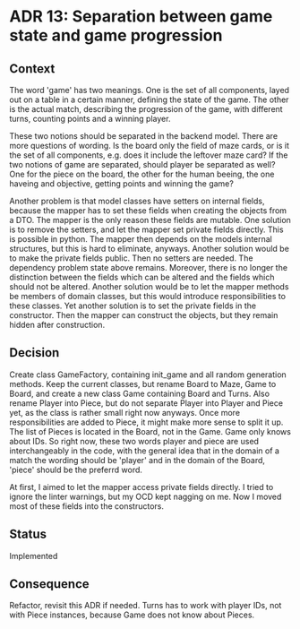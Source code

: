 # ADR 13: Separation between game state and game progression

## Context
The word 'game' has two meanings. One is the set of all components, layed out on a table in a certain manner, defining the state of the game.
The other is the actual match, describing the progression of the game, with different turns, counting points and a winning player.

These two notions should be separated in the backend model.
There are more questions of wording. Is the board only the field of maze cards, or is it the set of all components, e.g. does it include the leftover maze card?
If the two notions of game are separated, should player be separated as well? One for the piece on the board, the other for the human beeing, the one haveing and objective, getting points and winning the game?

Another problem is that model classes have setters on internal fields, because the mapper has to set these fields when creating the objects from a DTO.
The mapper is the only reason these fields are mutable.
One solution is to remove the setters, and let the mapper set private fields directly. This is possible in python. The mapper then depends on the models internal structures, but this is hard to eliminate, anyways.
Another solution would be to make the private fields public. Then no setters are needed. The dependency problem state above remains. Moreover, there is no longer the distinction between the fields which can be altered and the fields which should not be altered. Another solution would be to let the mapper methods be members of domain classes, but this would introduce responsibilities to these classes.
Yet another solution is to set the private fields in the constructor. Then the mapper can construct the objects, but they remain hidden after construction.

## Decision
Create class GameFactory, containing init_game and all random generation methods.
Keep the current classes, but rename Board to Maze, Game to Board, and create a new class Game containing Board and Turns.
Also rename Player into Piece, but do not separate Player into Player and Piece yet, as the class is rather small right now anyways. Once more responsibilities are added to Piece, it might make more sense to split it up.
The list of Pieces is located in the Board, not in the Game. Game only knows about IDs.
So right now, these two words player and piece are used interchangeably in the code, with the general idea that in the domain of a match the wording should be 'player' and in the domain of the Board, 'piece' should be the preferrd word.

At first, I aimed to let the mapper access private fields directly. I tried to ignore the linter warnings, but my OCD kept nagging on me. Now I moved most of these fields into the constructors.


## Status
Implemented

## Consequence
Refactor, revisit this ADR if needed.
Turns has to work with player IDs, not with Piece instances, because Game does not know about Pieces.





